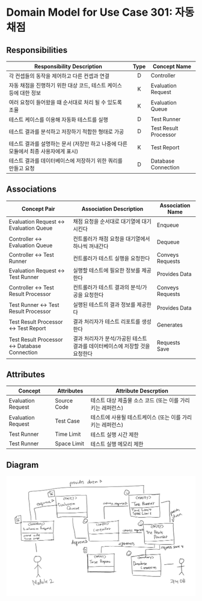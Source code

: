 # Domain Model for Use Case 301: 자동채점

## Responsibilities
| Responsibility Description | Type | Concept Name |
| - | :-: | - |
| 각 컨셉들의 동작을 제어하고 다른 컨셉과 연결 | D | Controller |
| 자동 채점을 진행하기 위한 대상 코드, 테스트 케이스 등에 대한 정보 | K | Evaluation Request |
| 여러 요청이 들어왔을 떄 순서대로 처리 될 수 있도록 조율 | K | Evaluation Queue |
| 테스트 케이스를 이용해 자동화 테스트를 실행 | D | Test Runner |
| 테스트 결과를 분석하고 저장하기 적합한 형태로 가공 | D | Test Result Processor |
| 테스트 결과를 설명하는 문서 (저장만 하고 나중에 다른 모듈에서 최종 사용자에게 표시) | K | Test Report |
| 테스트 결과를 데이터베이스에 저장하기 위한 쿼리를 만들고 요청 | D | Database Connection |

## Associations
| Concept Pair | Association Description | Association Name |
| - | - | - |
| Evaluation Request <-> Evaluation Queue | 채점 요청을 순서대로 대기열에 대기시킨다 | Enqueue |
| Controller <-> Evaluation Queue | 컨트롤러가 채점 요청을 대기열에서 하나씩 꺼내간다 | Dequeue |
| Controller <-> Test Runner | 컨트롤러가 테스트 실행을 요청한다 | Conveys Requests |
| Evaluation Request <-> Test Runner | 실행할 테스트에 필요한 정보를 제공한다 | Provides Data |
| Controller <-> Test Result Processor | 컨트롤러가 테스트 결과의 분석/가공을 요청한다 | Conveys Requests |
| Test Runner <-> Test Result Processor | 실행된 테스트의 결과 정보를 제공한다 | Provides Data |
| Test Result Processor <-> Test Report | 결과 처리자가 테스트 리포트를 생성한다 | Generates
| Test Result Processor <-> Database Connection | 결과 처리자가 분석/가공된 테스트결과를 데이터베이스에 저장할 것을 요청한다 | Requests Save |

## Attributes
| Concept | Attributes | Attribute Descrption |
| - | - | - |
| Evaluation Request | Source Code | 테스트 대상 제출물 소스 코드 (또는 이를 가리키는 레퍼런스) |
| Evaluation Request | Test Case | 테스트에 사용될 테스트케이스 (또는 이를 가리키는 레퍼런스) |
| Test Runner | Time Limit | 테스트 실행 시간 제한 |
| Test Runner | Space Limit | 테스트 실행 메모리 제한 |

## Diagram

![Domain Model Diagram for UC 301](Domain_Model_301_Diagram.png)